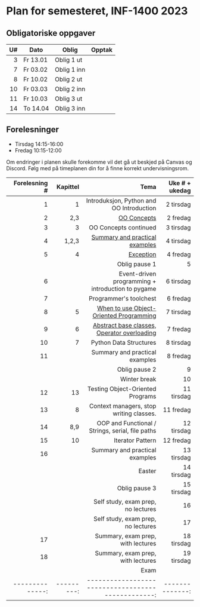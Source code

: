 Plan for semesteret, INF-1400 2023
====================================


Obligatoriske oppgaver 
-----------------

| U# | Dato     | Oblig                         | Opptak |
|---:|----------|-------------------------------|--------|
|  3 | Fr 13.01 | Oblig 1 ut                    |        |
|  7 | Fr 03.02 | Oblig 1 inn                   |        |
|  8 | Fr 10.02 | Oblig 2 ut                    |        |
| 10 | Fr 03.03 | Oblig 2 inn                   |        |
| 11 | Fr 10.03 | Oblig 3 ut                    |        |
| 14 | To 14.04 | Oblig 3 inn                   |        |


Forelesninger
---------
- Tirsdag 14:15-16:00
- Fredag 10:15-12:00

Om endringer i planen skulle forekomme vil det gå ut beskjed på Canvas og Discord. Følg med på timeplanen din for å finne korrekt undervisningsrom.


| Forelesning # | Kapittel | Tema                                             | Uke # + ukedag|
|--------------:|---------:|-------------------------------------------------:|--------------:|
|  1            |   1      | Introduksjon, Python and OO Introduction         |  2 tirsdag    |
|  2            |   2,3    | [OO Concepts](https://github.com/henrik2706/uit-inf-1400-v23/blob/main/lectures/oop-02-03-oo-concepts/README.md)                                      |  2 fredag     |
|  3            |   3      | OO Concepts continued                            |  3 tirsdag    |
|  4            |   1,2,3      | [Summary and practical examples](https://github.com/henrik2706/uit-inf-1400-v23/tree/main/lectures/Summary-and-example/README.md)                                     |  4 tirsdag    |
|  5            |   4      | [Exception](https://github.com/henrik2706/uit-inf-1400-v23/tree/main/lectures/OOP-04-exceptions/README.md)                                        |  4 fredag     |
|               |          | Oblig pause 1                                    |  5            |
|  6            |          | Event-driven programming + introduction to pygame|  6 tirsdag    |
|  7            |          | Programmer's toolchest                           |  6 fredag     |
|  8            |   5      | [When to use Object-Oriented Programming](https://github.com/henrik2706/uit-inf-1400-v23/tree/main/lectures/OOP-When%20to%20use%20OOP)          |  7 tirsdag    |
|  9            |   6      | [Abstract base classes, Operator overloading](https://github.com/henrik2706/uit-inf-1400-v23/tree/main/lectures/OOP-06-abc-op-overload)      |  7 fredag     |
| 10            |   7      | Python Data Structures                           |  8 tirsdag    |
| 11            |          | Summary and practical examples                   |  8 fredag     |
|               |          | Oblig pause 2                                    |  9            |
|               |          | Winter break                                     |  10           |
| 12            |  13      | Testing Object-Oriented Programs                 |  11 tirsdag   |
| 13            |   8      | Context managers, stop writing classes.          |  11 fredag    |
| 14            | 8,9      | OOP and Functional / Strings, serial, file paths |  12 tirsdag   |
| 15            |  10      | Iterator Pattern                                 |  12 fredag    |
| 16            |          | Summary and practical examples                   |  13 tirsdag   |
|               |          | Easter                                           |  14 tirsdag   |
|               |          | Oblig pause 3                                    |  15 tirsdag   |
|               |          | Self study, exam prep, no lectures               |  16           |
|               |          | Self study, exam prep, no lectures               |  17           |
| 17            |          | Summary, exam prep, with lectures                |  18 tirsdag   |
| 18            |          | Summary, exam prep, with lectures                |  19 tirsdag   |
|               |          | Exam                                             |               |
|--------------:|---------:|-------------------------------------------------:|--------------:|
